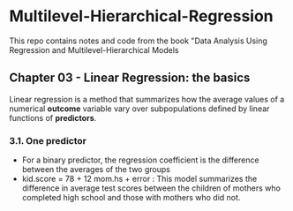 # Multilevel-Hierarchical-Regression
This repo contains notes and code from the book "Data Analysis Using Regression and Multilevel-Hierarchical Models

## Chapter 03 - Linear Regression: the basics
Linear regression is a method that summarizes how the average values of a numerical **outcome** variable vary over subpopulations defined by linear functions of **predictors**.

### 3.1. One predictor
- For a binary predictor, the regression coefficient is the difference between the averages of the two groups
- kid.score = 78 + 12 mom.hs + error : This model summarizes the difference in average test scores between the children of mothers who completed high school and those with mothers who did not.
